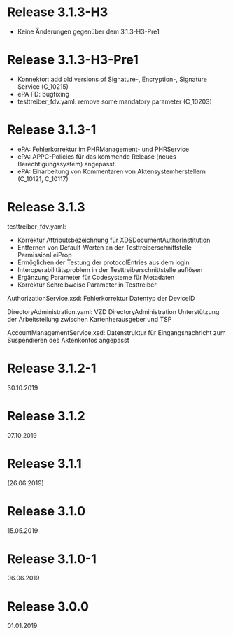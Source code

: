 # Release 3.1.3-H3
- Keine Änderungen gegenüber dem 3.1.3-H3-Pre1


# Release 3.1.3-H3-Pre1
- Konnektor: add old versions of Signature-, Encryption-, Signature Service (C_10215)
 - ePA FD: bugfixing
 - testtreiber_fdv.yaml: remove some mandatory parameter (C_10203)


# Release 3.1.3-1
- ePA: Fehlerkorrektur im PHRManagement- und PHRService 
- ePA: APPC-Policies für das kommende Release (neues Berechtigungssystem) angepasst. 
- ePA: Einarbeitung von Kommentaren von Aktensystemherstellern (C_10121, C_10117)

# Release 3.1.3
testtreiber_fdv.yaml: 
- Korrektur Attributsbezeichnung für XDSDocumentAuthorInstitution
- Entfernen von Default-Werten an der Testtreiberschnittstelle PermissionLeiProp 
- Ermöglichen der Testung der protocolEntries aus dem login 
- Interoperabilitätsproblem in der Testtreiberschnittstelle auflösen  
- Ergänzung Parameter für Codesysteme für Metadaten 
- Korrektur Schreibweise Parameter in Testtreiber 

AuthorizationService.xsd: Fehlerkorrektur Datentyp der DeviceID 

DirectoryAdministration.yaml: VZD DirectoryAdministration Unterstützung der Arbeitsteilung zwischen Kartenherausgeber und TSP 

AccountManagementService.xsd: Datenstruktur für Eingangsnachricht zum Suspendieren des Aktenkontos angepasst

# Release 3.1.2-1
30.10.2019

# Release 3.1.2
07.10.2019

# Release 3.1.1
(26.06.2019)

# Release 3.1.0
15.05.2019

# Release 3.1.0-1
06.06.2019

# Release 3.0.0
01.01.2019
